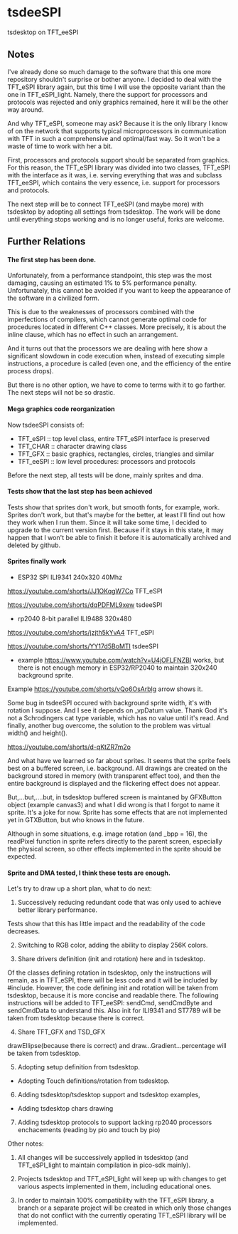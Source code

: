 # tsdeeSPI

tsdesktop on TFT_eeSPI

## Notes

I've already done so much damage to the software that this one more repository shouldn't surprise or bother anyone.
I decided to deal with the TFT_eSPI library again, but this time I will use the opposite variant than the one in TFT_eSPI_light.
Namely, there the support for processors and protocols was rejected and only graphics remained, here it will be the other way around.

And why TFT_eSPI, someone may ask?
Because it is the only library I know of on the network that supports typical microprocessors in communication with TFT in such a comprehensive and optimal/fast way.
So it won't be a waste of time to work with her a bit.

First, processors and protocols support should be separated from graphics.
For this reason, the TFT_eSPI library was divided into two classes, TFT_eSPI with the interface as it was, i.e. serving everything that was
and subclass TFT_eeSPI, which contains the very essence, i.e. support for processors and protocols.

The next step will be to connect TFT_eeSPI (and maybe more) with tsdesktop by adopting all settings from tsdesktop.
The work will be done until everything stops working and is no longer useful, forks are welcome.

## Further Relations

#### The first step has been done.

Unfortunately, from a performance standpoint, this step was the most damaging, causing an estimated 1% to 5% performance penalty. Unfortunately, this cannot be avoided if you want to keep the appearance of the software in a civilized form.

This is due to the weaknesses of processors combined with the imperfections of compilers, which cannot generate optimal code for procedures located in different C++ classes. More precisely, it is about the inline clause, which has no effect in such an arrangement.

And it turns out that the processors we are dealing with here show a significant slowdown in code execution when, instead of executing simple instructions, a procedure is called (even one, and the efficiency of the entire process drops).

But there is no other option, we have to come to terms with it to go farther. The next steps will not be so drastic.

#### Mega graphics code reorganization

Now tsdeeSPI consists of:

* TFT_eSPI  :: top level class, entire TFT_eSPI interface is preserved
* TFT_CHAR  :: character drawing class
* TFT_GFX   :: basic graphics, rectangles, circles, triangles and similar
* TFT_eeSPI :: low level procedures: processors and protocols

Before the next step, all tests will be done, mainly sprites and dma.

#### Tests show that the last step has been achieved

Tests show that sprites don't work, but smooth fonts, for example, work.
Sprites don't work, but that's maybe for the better, at least I'll find out how they work when I run them.
Since it will take some time, I decided to upgrade to the current version first.
Because if it stays in this state, it may happen that I won't be able to finish it before it is automatically archived and deleted by github.

#### Sprites finally work

* ESP32 SPI ILI9341 240x320 40Mhz

https://youtube.com/shorts/JJ1OKqgW7Co TFT_eSPI

https://youtube.com/shorts/dqPDFML9xew tsdeeSPI

* rp2040 8-bit parallel ILI9488 320x480

https://youtube.com/shorts/jzjth5kYvA4 TFT_eSPI

https://youtube.com/shorts/YY17d5BoMTI tsdeeSPI

* example https://www.youtube.com/watch?v=U4jOFLFNZBI works, but there is not enough memory in ESP32/RP2040 to maintain 320x240 background sprite.

Example https://youtube.com/shorts/vQo6OsArblg arrow shows it.

Some bug in tsdeeSPI occured with background sprite width, it's with rotation I suppose. And I see it depends on _vpDatum value. Thank God it's not a Schrodingers cat type variable, which has no value until it's read. And finally, another bug overcome, the solution to the problem was virtual width() and height().

https://youtube.com/shorts/d-qKtZR7m2o

And what have we learned so far about sprites. It seems that the sprite feels best on a buffered screen, i.e. background. All drawings are created on the background stored in memory (with transparent effect too), and then the entire background is displayed and the flickering effect does not appear.

But,...but,....but, in tsdesktop buffered screen is maintaned by GFXButton object (example canvas3) and what I did wrong is that I forgot to name it sprite. It's a joke for now. Sprite has some effects that are not implemented yet in GTXButton, but who knows in the future.

Although in some situations, e.g. image rotation (and _bpp = 16), the readPixel function in sprite refers directly to the parent screen, especially the physical screen, so other effects implemented in the sprite should be expected.

#### Sprite and DMA tested, I think these tests are enough.

Let's try to draw up a short plan, what to do next:

1. Successively reducing redundant code that was only used to achieve better library performance.

  Tests show that this has little impact and the readability of the code decreases.

2. Switching to RGB color, adding the ability to display 256K colors.

3. Share drivers definition (init and rotation) here and in tsdesktop.

  Of the classes defining rotation in tsdesktop, only the instructions will remain, as in TFT_eSPI, there will be less code and it will be included by #include. However, the code defining init and rotation will be taken from tsdesktop, because it is more concise and readable there. The following instructions will be added to TFT_eeSPI: sendCmd, sendCmdByte and sendCmdData to understand this.
  Also init for ILI9341 and ST7789 will be taken from tsdesktop because there is correct.

4. Share TFT_GFX and TSD_GFX

  drawEllipse(because there is correct) and draw...Gradient...percentage will be taken from tsdesktop.

5. Adopting setup definition from tsdesktop.

  - Adopting Touch definitions/rotation from tsdesktop.

6. Adding tsdesktop/tsdesktop support and tsdesktop examples,

  - Adding tsdesktop chars drawing

7. Adding tsdesktop protocols to support lacking rp2040 processors enchacements (reading by pio and touch by pio)

Other notes:

1. All changes will be successively applied in tsdesktop (and TFT_eSPI_light to maintain compilation in pico-sdk mainly).

2. Projects tsdesktop and TFT_eSPI_light will keep up with changes to get various aspects implemented in them, including educational ones.

3. In order to maintain 100% compatibility with the TFT_eSPI library, a branch or a separate project will be created in which only those changes that do not conflict with the currently operating TFT_eSPI library will be implemented.
